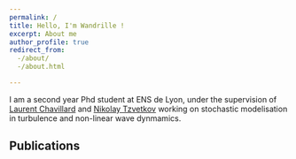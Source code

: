 ```yaml
---
permalink: /
title: Hello, I'm Wandrille !
excerpt: About me
author_profile: true
redirect_from:
  -/about/
  -/about.html

---
```


I am a second year Phd student at ENS de Lyon, under the supervision of [Laurent Chavillard](https://perso.ens-lyon.fr/laurent.chevillard/) and [Nikolay Tzvetkov](https://tzvetkov.perso.math.cnrs.fr/) working on stochastic modelisation in turbulence and non-linear wave dynmamics. 

## Publications



